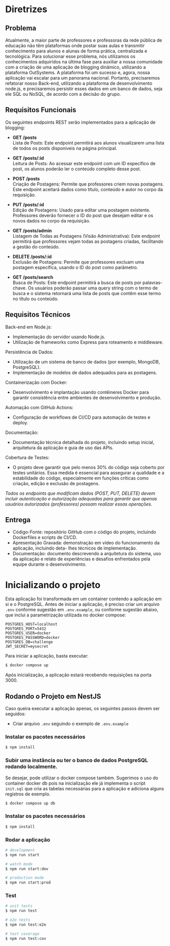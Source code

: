 # Diretrizes

## Problema

Atualmente, a maior parte de professores e professoras da rede pública de educação não têm plataformas onde postar suas aulas e transmitir conhecimento para alunos e alunas de forma prática, centralizada e tecnológica.
Para solucionar esse problema, nós utilizamos os conhecimentos adquiridos na última fase para auxiliar a nossa comunidade com a criação de uma aplicação de blogging dinâmico, utilizando a plataforma OutSystems. A plataforma foi um sucesso e, agora, nossa aplicação vai escalar para um panorama nacional. Portanto, precisaremos refatorar nosso Back-end, utilizando a plataforma de desenvolvimento node.js, e precisaremos persistir esses dados em um banco de dados, seja ele SQL ou NoSQL, de acordo com a decisão do grupo.

## Requisitos Funcionais

Os seguintes endpoints REST serão implementados para a aplicação de blogging:

- **GET /posts** \
  Lista de Posts: Este endpoint permitirá aos alunos visualizarem uma lista de todos os posts disponíveis na página principal.

- **GET /posts/:id** \
  Leitura de Posts: Ao acessar este endpoint com um ID específico de post, os alunos poderão ler o conteúdo completo desse post.

- **POST /posts** \
  Criação de Postagens: Permite que professores criem novas postagens. Este endpoint aceitará dados como título, conteúdo e autor no corpo da requisição.

- **PUT /posts/:id** \
  Edição de Postagens: Usado para editar uma postagem existente. Professores deverão fornecer o ID do post que desejam editar e os novos dados no corpo da requisição.

- **GET /posts/admin** \
  Listagem de Todas as Postagens (Visão Administrativa): Este endpoint permitirá que professores vejam todas as postagens criadas, facilitando a gestão do conteúdo.

- **DELETE /posts/:id** \
  Exclusão de Postagens: Permite que professores excluam uma postagem específica, usando o ID do post como parâmetro.

- **GET /posts/search** \
  Busca de Posts: Este endpoint permitirá a busca de posts por palavras-chave. Os usuários poderão passar uma query string com o termo de busca e o sistema retornará uma lista de posts que contêm esse termo no título ou conteúdo.

## Requisitos Técnicos

Back-end em Node.js:

<!-- Nest.js com express -->

- Implementação do servidor usando Node.js.
- Utilização de frameworks como Express para roteamento e middleware.

Persistência de Dados:

<!-- PostgreSQL -->

- Utilização de um sistema de banco de dados (por exemplo, MongoDB, PostgreSQL).
- Implementação de modelos de dados adequados para as postagens.

Containerização com Docker:

- Desenvolvimento e implantação usando contêineres Docker para garantir consistência entre ambientes de desenvolvimento e produção.

Automação com GitHub Actions:

- Configuração de workflows de CI/CD para automação de testes e deploy.

Documentação:

<!-- README.md -->

- Documentação técnica detalhada do projeto, incluindo setup inicial, arquitetura da aplicação e guia de uso das APIs.

Cobertura de Testes:

<!-- TDD -->

- O projeto deve garantir que pelo menos 30% do código seja coberto por testes unitários. Essa medida é essencial para assegurar a qualidade e a estabilidade do código, especialmente em funções críticas como criação, edição e exclusão de postagens.

<!-- JWT e BCrypt -->

_Todos os endpoints que modificam dados (POST, PUT, DELETE) devem incluir autenticação e autorização adequadas para garantir que apenas usuários autorizados (professores) possam realizar essas operações._

## Entrega

- Código-Fonte: repositório GitHub com o código do projeto, incluindo Dockerfiles e scripts de CI/CD.
- Apresentação Gravada: demonstração em vídeo do funcionamento da aplicação, incluindo deta- Ihes técnicos de implementação.
- Documentação: documento descrevendo a arquitetura do sistema, uso da aplicação e relato de experiências e desafios enfrentados pela equipe durante o desenvolvimento.

# Inicializando o projeto

Esta aplicação foi transformada em um container contendo a aplicação em si e o PostgreSQL. Antes de iniciar a aplicação, é preciso criar um arquivo `.env` conforme sugestão em `.env.example`, ou conforme sugestão abaixo, que inclui a parametrização utilizada no docker compose:

```
POSTGRES_HOST=localhost
POSTGRES_PORT=5432
POSTGRES_USER=docker
POSTGRES_PASSWORD=docker
POSTGRES_DB=challenge
JWT_SECRET=mysecret
```

Para iniciar a aplicação, basta executar:

```bash
$ docker compose up
```

Após inicialização, a aplicação estará recebendo requisições na porta 3000.

## Rodando o Projeto em NestJS

Caso queira executar a aplicação apenas, os seguintes passos devem ser seguidos:

- Criar arquivo `.env` seguindo o exemplo de `.env.example`

### Instalar os pacotes necessários

```bash
$ npm install
```

### Subir uma instância ou ter o banco de dados PostgreSQL rodando localmente. 

Se desejar, pode utilizar o docker compose também. Sugerimos o uso do container docker db pois na inicialização ele já implementa o script `init.sql` que cria as tabelas necessárias para a aplicação e adiciona alguns registros de exemplo.

```bash
$ docker compose up db
```

### Instalar os pacotes necessários

```bash
$ npm install
```

### Rodar a aplicação

```bash
# development
$ npm run start

# watch mode
$ npm run start:dev

# production mode
$ npm run start:prod
```

### Test

```bash
# unit tests
$ npm run test

# e2e tests
$ npm run test:e2e

# test coverage
$ npm run test:cov
```
